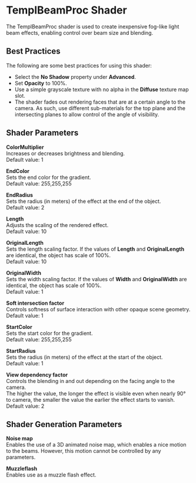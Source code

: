# TemplBeamProc Shader<a name="shader-ref-templbeamproc"></a>

The TemplBeamProc shader is used to create inexpensive fog\-like light beam effects, enabling control over beam size and blending\.

## Best Practices<a name="shader-ref-templbeamproc-examples-using"></a>

The following are some best practices for using this shader:
+ Select the **No Shadow** property under **Advanced**\.
+ Set **Opacity** to 100%\.
+ Use a simple grayscale texture with no alpha in the **Diffuse** texture map slot\.
+ The shader fades out rendering faces that are at a certain angle to the camera\. As such, use different sub\-materials for the top plane and the intersecting planes to allow control of the angle of visibility\. 

## Shader Parameters<a name="shader-ref-templbeamproc-shader-parameters"></a>

**ColorMultiplier**  
Increases or decreases brightness and blending\.  
Default value: 1

**EndColor**  
Sets the end color for the gradient\.  
Default value: 255,255,255

**EndRadius**  
Sets the radius \(in meters\) of the effect at the end of the object\.  
Default value: 2

**Length**  
Adjusts the scaling of the rendered effect\.  
Default value: 10

**OriginalLength**  
Sets the length scaling factor\. If the values of **Length** and **OriginalLength** are identical, the object has scale of 100%\.  
Default value: 10

**OriginalWidth**  
Sets the width scaling factor\. If the values of **Width** and **OriginalWidth** are identical, the object has scale of 100%\.  
Default value: 1

**Soft intersection factor**  
Controls softness of surface interaction with other opaque scene geometry\.  
Default value: 1

**StartColor**  
Sets the start color for the gradient\.  
Default value: 255,255,255

**StartRadius**  
Sets the radius \(in meters\) of the effect at the start of the object\.  
Default value: 1

**View dependency factor**  
Controls the blending in and out depending on the facing angle to the camera\.  
The higher the value, the longer the effect is visible even when nearly 90° to camera, the smaller the value the earlier the effect starts to vanish\.  
Default value: 2

## Shader Generation Parameters<a name="shader-ref-templbeamproc-shader-generation-parameters"></a>

**Noise map**  
Enables the use of a 3D animated noise map, which enables a nice motion to the beams\. However, this motion cannot be controlled by any parameters\.

**Muzzleflash**  
Enables use as a muzzle flash effect\.